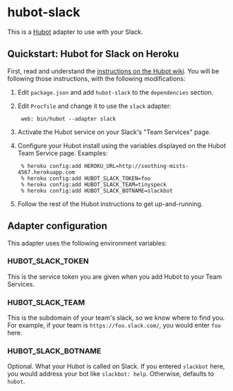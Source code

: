 # hubot-slack

This is a [Hubot](http://hubot.github.com/) adapter to use with your Slack.

## Quickstart: Hubot for Slack on Heroku

First, read and understand the [instructions on the Hubot wiki](https://github.com/github/hubot/wiki/Deploying-Hubot-onto-Heroku). You will be following those instructions, with the following modifications:

1. Edit `package.json` and add `hubot-slack` to the `dependencies` section.
1. Edit `Procfile` and change it to use the `slack` adapter:

        web: bin/hubot --adapter slack

1. Activate the Hubot service on your Slack's "Team Services" page.
1. Configure your Hubot install using the variables displayed on the Hubot Team Service page. Examples:

        % heroku config:add HEROKU_URL=http://soothing-mists-4567.herokuapp.com
        % heroku config:add HUBOT_SLACK_TOKEN=foo
        % heroku config:add HUBOT_SLACK_TEAM=tinyspeck
        % heroku config:add HUBOT_SLACK_BOTNAME=slackbot

1. Follow the rest of the Hubot instructions to get up-and-running.

## Adapter configuration

This adapter uses the following environment variables:

### HUBOT\_SLACK\_TOKEN

This is the service token you are given when you add Hubot to your Team Services.

### HUBOT\_SLACK\_TEAM

This is the subdomain of your team's slack, so we know where to find you. For example, if your team is `https://foo.slack.com/`, you would enter `foo` here.

### HUBOT\_SLACK\_BOTNAME

Optional. What your Hubot is called on Slack. If you entered `slackbot` here, you would address your bot like `slackbot: help`. Otherwise, defaults to `hubot`.
